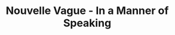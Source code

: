 ---
layout: page
title: Nouvelle Vague - In a Manner of Speaking
description: Where is the moment we needed the most?
link: https://www.youtube.com/embed/qUOemnnQndQ?si=irzvED68tFhceR74
importance: 18
category: [Singing]
---